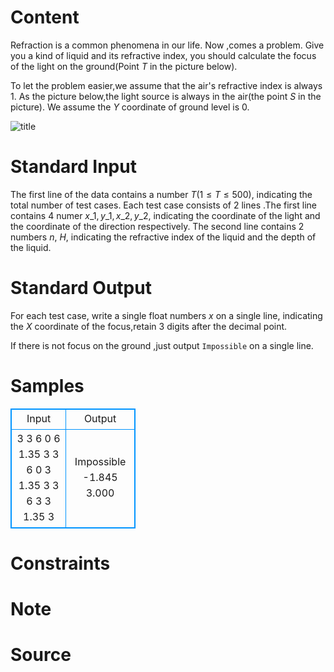 
# Content

Refraction is a common phenomena in our life. Now ,comes a problem. Give you a kind of liquid and its refractive index, you should calculate the focus of the light on the ground(Point $T$ in the picture below). 

To let the problem easier,we assume that the air's refractive index is always $1$. As the picture below,the light source is always in the air(the point $S$ in the picture). We assume the $Y$ coordinate of ground level is $0$.

![title](/source/lutece/refraction-i/img/aHR0cHM6Ly9hY20udWVzdGMuZWR1LmNuL21lZGlhL2ltYWdlL3Byb2JsZW0vMzk5LzIwMTQwODExMjM0OTM2MzAzNC5wbmc=.png)

# Standard Input

The first line of the data contains a number $T$($1\leq T\leq 500$), indicating the total number of test cases. Each test case consists of $2$ lines .The first line contains $4$ numer $x\_1,y\_1,x\_2,y\_2$, indicating the coordinate of the light and the coordinate of 
the direction respectively. The second line contains $2$ numbers $n$, $H$, indicating the refractive index of the liquid and the depth of the liquid.

# Standard Output

For each test case, write a single float numbers $x$ on a single line, indicating the $X$ coordinate of the focus,retain $3$ digits after the decimal point.

If there is not focus on the ground ,just output `Impossible` on a single line.

# Samples

<style>
        table,table tr th, table tr td { border:1px solid #0094ff; }
        table { width: 200px; min-height: 25px; line-height: 25px; text-align: center; border-collapse: collapse;}   
    </style>
<table>
	<tr>
		<td>Input</td>
		<td>Output</td>
	</tr>
<tr><td>3
3 6 0 6
1.35 3
3 6 0 3
1.35 3
3 6 3 3
1.35 3</td><td>Impossible
-1.845
3.000</td></tr></table>


# Constraints



# Note



# Source


